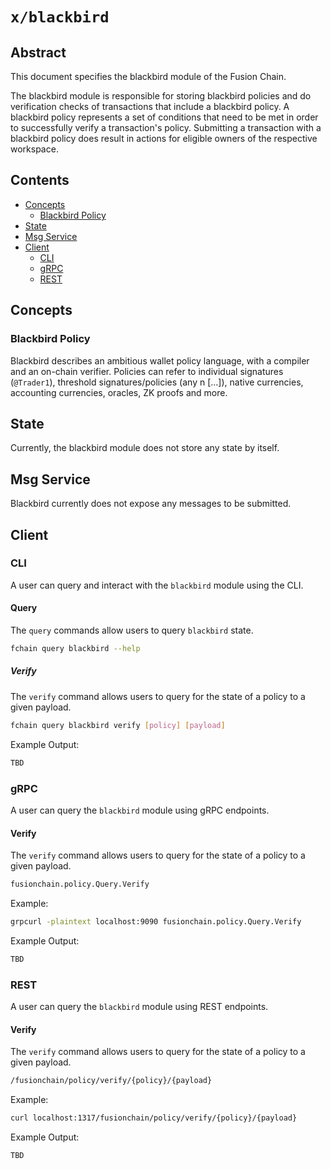# `x/blackbird`

## Abstract

This document specifies the blackbird module of the Fusion Chain.

The blackbird module is responsible for storing blackbird policies and do verification
checks of transactions that include a blackbird policy. 
A blackbird policy represents a set of conditions that need to be met in order to
successfully verify a transaction's policy. 
Submitting a transaction with a blackbird policy does result in actions for eligible 
owners of the respective workspace. 


## Contents

* [Concepts](#concepts)
    * [Blackbird Policy](#blackbird-policy)
* [State](#state)
* [Msg Service](#msg-service)
* [Client](#client)
    * [CLI](#cli)
    * [gRPC](#grpc)
    * [REST](#rest)

## Concepts

### Blackbird Policy

Blackbird describes an ambitious wallet policy language, with a compiler and 
an on-chain verifier. Policies can refer to individual signatures (`@Trader1`), 
threshold signatures/policies (any n […]), native currencies, accounting 
currencies, oracles, ZK proofs and more.

## State

Currently, the blackbird module does not store any state by itself.

## Msg Service

Blackbird currently does not expose any messages to be submitted. 

## Client

### CLI

A user can query and interact with the `blackbird` module using the CLI.

#### Query

The `query` commands allow users to query `blackbird` state.

```bash
fchain query blackbird --help
```

##### Verify

The `verify` command allows users to query for the state of a policy to a given payload. 

```bash
fchain query blackbird verify [policy] [payload] 
```

Example Output:

```bash
TBD
```

### gRPC

A user can query the `blackbird` module using gRPC endpoints.

#### Verify

The `verify` command allows users to query for the state of a policy to a given payload. 

```bash
fusionchain.policy.Query.Verify
```

Example:

```bash
grpcurl -plaintext localhost:9090 fusionchain.policy.Query.Verify
```

Example Output:

```bash
TBD
```

### REST

A user can query the `blackbird` module using REST endpoints.

#### Verify

The `verify` command allows users to query for the state of a policy to a given payload. 

```bash
/fusionchain/policy/verify/{policy}/{payload}
```

Example:

```bash
curl localhost:1317/fusionchain/policy/verify/{policy}/{payload}
```

Example Output:

```bash
TBD
```
